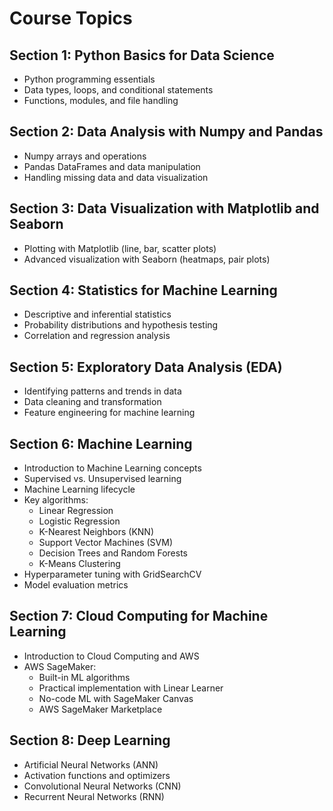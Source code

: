 # Course Topics

## Section 1: Python Basics for Data Science
- Python programming essentials
- Data types, loops, and conditional statements
- Functions, modules, and file handling

## Section 2: Data Analysis with Numpy and Pandas
- Numpy arrays and operations
- Pandas DataFrames and data manipulation
- Handling missing data and data visualization

## Section 3: Data Visualization with Matplotlib and Seaborn
- Plotting with Matplotlib (line, bar, scatter plots)
- Advanced visualization with Seaborn (heatmaps, pair plots)

## Section 4: Statistics for Machine Learning
- Descriptive and inferential statistics
- Probability distributions and hypothesis testing
- Correlation and regression analysis

## Section 5: Exploratory Data Analysis (EDA)
- Identifying patterns and trends in data
- Data cleaning and transformation
- Feature engineering for machine learning

## Section 6: Machine Learning
- Introduction to Machine Learning concepts
- Supervised vs. Unsupervised learning
- Machine Learning lifecycle
- Key algorithms:
  - Linear Regression
  - Logistic Regression
  - K-Nearest Neighbors (KNN)
  - Support Vector Machines (SVM)
  - Decision Trees and Random Forests
  - K-Means Clustering
- Hyperparameter tuning with GridSearchCV
- Model evaluation metrics

## Section 7: Cloud Computing for Machine Learning
- Introduction to Cloud Computing and AWS
- AWS SageMaker:
  - Built-in ML algorithms
  - Practical implementation with Linear Learner
  - No-code ML with SageMaker Canvas
  - AWS SageMaker Marketplace

## Section 8: Deep Learning
- Artificial Neural Networks (ANN)
- Activation functions and optimizers
- Convolutional Neural Networks (CNN)
- Recurrent Neural Networks (RNN)

